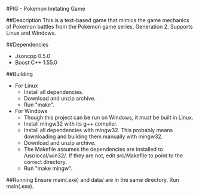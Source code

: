 #PIG - Pokemon Imitating Game

##Description
This is a text-based game that mimics the game mechanics of Pokemon battles from the Pokemon game series, Generation 2. Supports Linux and Windows.

##Dependencies
* Jsoncpp 0.5.0
* Boost C++ 1.55.0

##Building
* For Linux
  * Install all dependencies.
  * Download and unzip archive.
  * Run "make".
* For Windows
  * Though this project can be run on Windows, it must be built in Linux.
  * Install mingw32 with its g++ compiler.
  * Install all dependencies with mingw32. This probably means downloading and building them manually with mingw32.
  * Download and unzip archive.
  * The Makefile assumes the dependencies are installed to /usr/local/win32/. If they are not, edit src/Makefile to point to the correct directory.
  * Run "make mingw".

##Running
Ensure main(.exe) and data/ are in the same directory. Run main(.exe).
